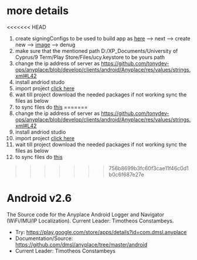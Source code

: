 # more details 
<<<<<<< HEAD
1. create signingConfigs to be used to build app as [here](key1.png) --> next --> create new --> [image](key2.png) --> denug
2. make sure that the mentioned path D:/XP_Documents/University of Cyprus/9 Term/Play Store/Files/ucy.keystore  to be yours path 
3. change the ip address of server as https://github.com/tonydev-ops/anyplace/blob/develop/clients/android/Anyplace/res/values/strings.xml#L42
4. install andriod studo 
5. import project [click here](androidstudio_welcome.png)
6. wait till project download the needed packages if not working sync the files as below 
7. to sync files do [this](sync.png) 
=======
1. change the ip address of server as https://github.com/tonydev-ops/anyplace/blob/develop/clients/android/Anyplace/res/values/strings.xml#L42
2. install andriod studio 
3. import project [click here](androidstudio_welcome.png)
4. wait till project download the needed packages if not working sync the files as below 
5. to sync files do [this](sync.png) 
>>>>>>> 756b8699b3fc60f3cae11f46c0d1b0c6f687e27e

# Android v2.6
The Source code for the Anyplace Android Logger and Navigator (WiFi/IMU/IP Localization). Current Leader: Timotheos Constambeys. 

- Try: https://play.google.com/store/apps/details?id=com.dmsl.anyplace
- Documentation/Source: https://github.com/dmsl/anyplace/tree/master/android
- Current Leader: Timotheos Constambeys
